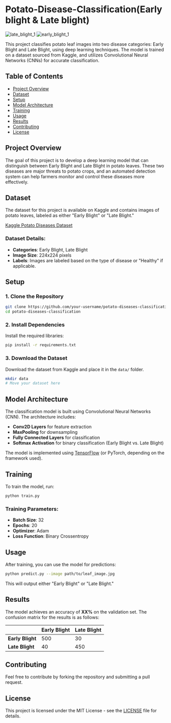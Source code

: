 # Potato-Disease-Classification(Early blight & Late blight)
![late_blight_1](https://github.com/user-attachments/assets/d87d1f9d-2c19-490c-bd78-77a2b0a97765)
![early_blight_1](https://github.com/user-attachments/assets/b2325ac3-8660-425d-9118-55ef4d58247d)


This project classifies potato leaf images into two disease categories: Early Blight and Late Blight, using deep learning techniques. The model is trained on a dataset sourced from Kaggle, and utilizes Convolutional Neural Networks (CNNs) for accurate classification.

## Table of Contents

- [Project Overview](#project-overview)
- [Dataset](#dataset)
- [Setup](#setup)
- [Model Architecture](#model-architecture)
- [Training](#training)
- [Usage](#usage)
- [Results](#results)
- [Contributing](#contributing)
- [License](#license)

## Project Overview

The goal of this project is to develop a deep learning model that can distinguish between Early Blight and Late Blight in potato leaves. These two diseases are major threats to potato crops, and an automated detection system can help farmers monitor and control these diseases more effectively.

## Dataset

The dataset for this project is available on Kaggle and contains images of potato leaves, labeled as either "Early Blight" or "Late Blight."

[Kaggle Potato Diseases Dataset](https://www.kaggle.com/datasets/sbhatti/plantdisease)

### Dataset Details:
- **Categories**: Early Blight, Late Blight
- **Image Size**: 224x224 pixels
- **Labels**: Images are labeled based on the type of disease or "Healthy" if applicable.

## Setup

### 1. Clone the Repository

```bash
git clone https://github.com/your-username/potato-diseases-classification.git
cd potato-diseases-classification
```

### 2. Install Dependencies

Install the required libraries:

```bash
pip install -r requirements.txt
```

### 3. Download the Dataset

Download the dataset from Kaggle and place it in the `data/` folder.

```bash
mkdir data
# Move your dataset here
```

## Model Architecture

The classification model is built using Convolutional Neural Networks (CNN). The architecture includes:

- **Conv2D Layers** for feature extraction
- **MaxPooling** for downsampling
- **Fully Connected Layers** for classification
- **Softmax Activation** for binary classification (Early Blight vs. Late Blight)

The model is implemented using [TensorFlow](https://www.tensorflow.org/) (or PyTorch, depending on the framework used).

## Training

To train the model, run:

```bash
python train.py
```

### Training Parameters:
- **Batch Size**: 32
- **Epochs**: 20
- **Optimizer**: Adam
- **Loss Function**: Binary Crossentropy

## Usage

After training, you can use the model for predictions:

```bash
python predict.py --image path/to/leaf_image.jpg
```

This will output either "Early Blight" or "Late Blight."

## Results

The model achieves an accuracy of **XX%** on the validation set. The confusion matrix for the results is as follows:

|           | Early Blight | Late Blight |
|-----------|--------------|-------------|
| **Early Blight** | 500          | 30          |
| **Late Blight**  | 40           | 450         |

## Contributing

Feel free to contribute by forking the repository and submitting a pull request.

## License

This project is licensed under the MIT License - see the [LICENSE](LICENSE) file for details.
